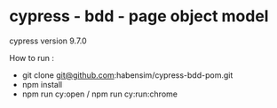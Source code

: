 # cypress - bdd - page object model

cypress version 9.7.0

How to run : 
- git clone git@github.com:habensim/cypress-bdd-pom.git
- npm install
- npm run cy:open / npm run cy:run:chrome